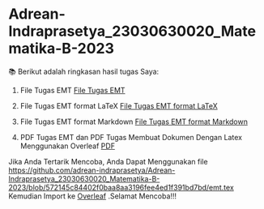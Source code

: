 # Adrean-Indraprasetya_23030630020_Matematika-B-2023
📚 Berikut adalah ringkasan hasil tugas Saya:

1. File Tugas EMT
[File Tugas EMT](https://github.com/adrean-indraprasetya/Adrean-Indraprasetya_23030630020_Matematika-B-2023/blob/f6740a3d771fd545534d9e281150847718cfd42b/emt.en)

2. File Tugas EMT format LaTeX
[File Tugas EMT format LaTeX](https://github.com/adrean-indraprasetya/Adrean-Indraprasetya_23030630020_Matematika-B-2023/blob/484d5557789220cfed285e71b60dc14af5ede7af/emt.tex)

3. File Tugas EMT format Markdown
[File Tugas EMT format Markdown](https://github.com/adrean-indraprasetya/Adrean-Indraprasetya_23030630020_Matematika-B-2023/blob/728e3eff66b67c1a36824d713e3b95f6e8ae7683/emt.md)

4. PDF Tugas EMT dan PDF Tugas Membuat Dokumen Dengan Latex Menggunakan Overleaf
[PDF](https://github.com/adrean-indraprasetya/Adrean-Indraprasetya_23030630020_Matematika-B-2023/blob/0f4ebc75116e6591e5e1093fe3a54904ad824351/emt_neww.pdf)

Jika Anda Tertarik Mencoba, Anda Dapat Menggunakan file https://github.com/adrean-indraprasetya/Adrean-Indraprasetya_23030630020_Matematika-B-2023/blob/572145c84402f0baa8aa3196fee4ed1f391bd7bd/emt.tex Kemudian Import ke [Overleaf](https://www.overleaf.com/) .Selamat Mencoba!!!
